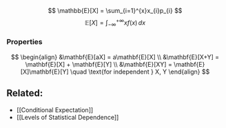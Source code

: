 $$
\mathbb{E}[X] = \sum_{i=1}^{x}x_{i}p_{i}
$$$$
\mathbb{E}[X] = \int _{-\infty} ^{+\infty} xf(x)\, dx 
$$
### Properties
$$
\begin{align}
&\mathbf{E}[aX] = a\mathbf{E}[X] \\
&\mathbf{E}[X+Y] = \mathbf{E}[X] + \mathbf{E}[Y] \\
&\mathbf{E}[XY] = \mathbf{E}[X]\mathbf{E}[Y] \quad \text{for independent } X, Y
\end{align}
$$


## Related:
- [[Conditional Expectation]]
- [[Levels of Statistical Dependence]]
